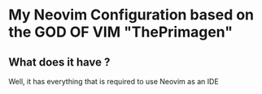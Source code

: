 # My Neovim Configuration based on the GOD OF VIM "ThePrimagen"

## What does it have ?

Well, it has everything that is required to use Neovim as an IDE
